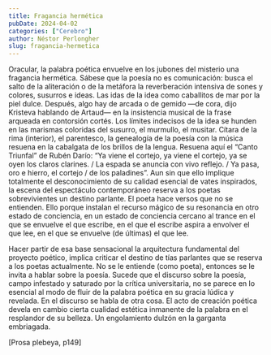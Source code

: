 ```yaml
---
title: Fragancia hermética
pubDate: 2024-04-02
categories: ["Cerebro"]
author: Néstor Perlongher
slug: fragancia-hermetica
---
```


Oracular, la palabra poética envuelve en los jubones del misterio una fragancia hermética. Sábese que la poesía no es comunicación: busca el salto de la aliteración o de la metáfora la reverberación intensiva de sones y colores, susurros e ideas. Las idas de la idea como caballitos de mar por la piel dulce. Después, algo hay de arcada o de gemido —de cora, dijo Kristeva hablando de Artaud— en la insistencia musical de la frase arqueada en contorsión cortés. Los límites indecisos de la idea se hunden en las marismas coloridas del susurro, el murmullo, el musitar. Cítara de la rima (interior), el parentesco, la genealogía de la poesía con la música resuena en la cabalgata de los brillos de la lengua. Resuena aquí el “Canto Triunfal” de Rubén Darío: “Ya viene el cortejo, ya viene el cortejo, ya se oyen los claros clarines. / La espada se anuncia con vivo reflejo. / Ya pasa, oro e hierro, el cortejo / de los paladines”. Aun sin que ello implique totalmente el desconocimiento de su calidad esencial de vates inspirados, la escena del espectáculo contemporáneo reserva a los poetas sobrevivientes un destino parlante. El poeta hace versos que no se entienden. Ello porque instalan el recurso mágico de su resonancia en otro estado de conciencia, en un estado de conciencia cercano al trance en el que se envuelve el que escribe, en el que el escribe aspira a envolver el que lee, en el que se envuelve (de últimas) el que lee.

Hacer partir de esa base sensacional la arquitectura fundamental del proyecto poético, implica criticar el destino de tías parlantes que se reserva a los poetas actualmente. No se le entiende (como poeta), entonces se le invita a hablar sobre la poesía. Sucede que el discurso sobre la poesía, campo infestado y saturado por la crítica universitaria, no se parece en lo esencial al modo de fluir de la palabra poética en su gracia lúdica y revelada. En el discurso se habla de otra cosa. El acto de creación poética devela en cambio cierta cualidad estética inmanente de la palabra en el resplandor de su belleza. Un engolamiento dulzón en la garganta embriagada.

[Prosa plebeya, p149]
